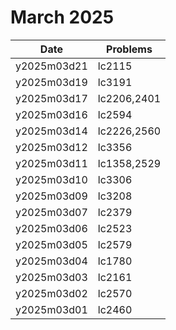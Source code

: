 # March 2025

| Date        | Problems    |
| ----------- | ----------- |
| y2025m03d21 | lc2115      |
| y2025m03d19 | lc3191      |
| y2025m03d17 | lc2206,2401 |
| y2025m03d16 | lc2594      |
| y2025m03d14 | lc2226,2560 |
| y2025m03d12 | lc3356      |
| y2025m03d11 | lc1358,2529 |
| y2025m03d10 | lc3306      |
| y2025m03d09 | lc3208      |
| y2025m03d07 | lc2379      |
| y2025m03d06 | lc2523      |
| y2025m03d05 | lc2579      |
| y2025m03d04 | lc1780      |
| y2025m03d03 | lc2161      |
| y2025m03d02 | lc2570      |
| y2025m03d01 | lc2460      |
